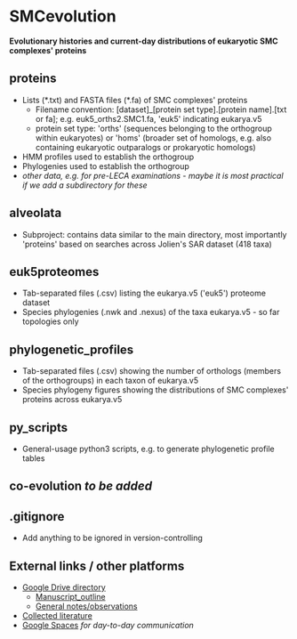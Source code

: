 # SMCevolution
**Evolutionary histories and current-day distributions of eukaryotic SMC complexes' proteins**

## proteins
* Lists (\*.txt) and FASTA files (\*.fa) of SMC complexes' proteins
  * Filename convention: [dataset]\_[protein set type].[protein name].[txt or fa]; e.g. euk5_orths2.SMC1.fa, 'euk5' indicating eukarya.v5
  * protein set type: 'orths' (sequences belonging to the orthogroup within eukaryotes) or 'homs' (broader set of homologs, e.g. also containing eukaryotic outparalogs or prokaryotic homologs)
* HMM profiles used to establish the orthogroup
* Phylogenies used to establish the orthogroup
* *other data, e.g. for pre-LECA examinations - maybe it is most practical if we add a subdirectory for these*

## alveolata
* Subproject: contains data similar to the main directory, most importantly 'proteins' based on searches across Jolien's SAR dataset (418 taxa)

## euk5proteomes
* Tab-separated files (\.csv) listing the eukarya.v5 ('euk5') proteome dataset
* Species phylogenies (\.nwk and \.nexus) of the taxa eukarya.v5 - so far topologies only

## phylogenetic_profiles
* Tab-separated files (\.csv) showing the number of orthologs (members of the orthogroups) in each taxon of eukarya.v5
* Species phylogeny figures showing the distributions of SMC complexes' proteins across eukarya.v5

## py_scripts
* General-usage python3 scripts, e.g. to generate phylogenetic profile tables

## co-evolution *to be added*

## .gitignore
* Add anything to be ignored in version-controlling

## External links / other platforms
* [Google Drive directory](https://drive.google.com/drive/folders/10_zQJfThDdbN8nEHA8leA_tiyxAh5Fh-)
  * [Manuscript_outline](https://docs.google.com/document/d/1BkOMaUu7r-3rs05RzT2_LqnterpXH63XLRaZpAGHmeM/edit)
  * [General notes/observations](https://docs.google.com/document/d/1uRSr-7Q_5-_9Sp_bZsohDjWt9PrOxKg1IUqID9gxZLE/edit)
* [Collected literature](https://paperpile.com/shared/Uow2va)
* [Google Spaces](https://mail.google.com/chat/u/0/#chat/space/AAAAiR1Ycrk) *for day-to-day communication*
